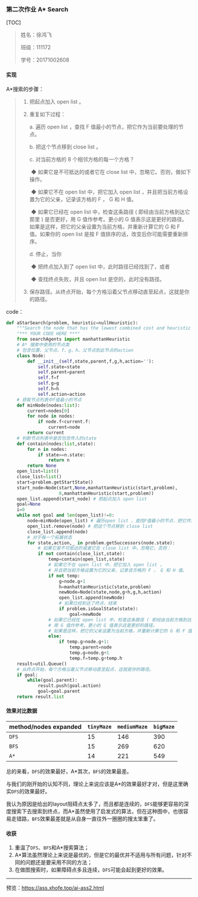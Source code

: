 ### 第二次作业 A* Search

[TOC]

> 姓名：徐鸿飞
>
> 班级：111172
>
> 学号：20171002608

#### 实现

A*搜索的步骤：

> 1. 把起点加入 open list 。
>
> 2. 重复如下过程：
>
>    a.     遍历 open list ，查找 F 值最小的节点，把它作为当前要处理的节点。
>
>    b.     把这个节点移到 close list 。
>
>    c.     对当前方格的 8 个相邻方格的每一个方格？
>
>    ​	◆   如果它是不可抵达的或者它在 close list 中，忽略它。否则，做如下操作。
>
>    ​	◆   如果它不在 open list 中，把它加入 open list ，并且把当前方格设置为它的父亲，记录该方格的 F ， G 和 H 值。
>
>    ​	◆   如果它已经在 open list 中，检查这条路径 ( 即经由当前方格到达它那里 ) 是否更好，用 G 值作参考。更小的 G 值表示这是更好的路径。如果是这样，把它的父亲设置为当前方格，并重新计算它的 G 和 F 值。如果你的 open list 是按 F 值排序的话，改变后你可能需要重新排序。
>
>    d.     停止，当你
>
>    ​	◆   把终点加入到了 open list 中，此时路径已经找到了，或者
>
>    ​	◆   查找终点失败，并且 open list 是空的，此时没有路径。
>
> 3. 保存路径。从终点开始，每个方格沿着父节点移动直至起点，这就是你的路径。

code：

```python
def aStarSearch(problem, heuristic=nullHeuristic):
    """Search the node that has the lowest combined cost and heuristic first."""
    "*** YOUR CODE HERE ***"
    from searchAgents import manhattanHeuristic
    # A* 搜索中使用的节点类
    # 包含位置、父节点、f、g、h、父节点到此节点的action
    class Node:
        def __init__(self,state,parent,f,g,h,action=''):
            self.state=state
            self.parent=parent
            self.f=f
            self.g=g
            self.h=h
            self.action=action
    # 获取节点列表中f值最小的节点
    def minNode(nodes:list):
        current=nodes[0]
        for node in nodes:
            if node.f<current.f:
                current=node
        return current
    # 判断节点列表中是否包含传入的state
    def contain(nodes:list,state):
        for n in nodes:
            if state==n.state:
                return n
        return None
    open_list=list()
    close_list=list()
    start=problem.getStartState()
    start_node=Node(start,None,manhattanHeuristic(start,problem),
                    0,manhattanHeuristic(start,problem))
    open_list.append(start_node) # 把起点加入 open list
    goal=None
    i=0
    while not goal and len(open_list)!=0:
        node=minNode(open_list) # 遍历open list ，查找F值最小的节点，把它作为当前要处理的节点
        open_list.remove(node) # 把这个节点移到 close list
        close_list.append(node)
        # 对于每一个拓展状态
        for state,action,_ in problem.getSuccessors(node.state):
            # 如果它是不可抵达的或者它在 close list 中，忽略它，否则：
            if not contain(close_list,state):
                temp=contain(open_list,state)
                # 如果它不在 open list 中，把它加入 open list ，
                # 并且把当前方格设置为它的父亲，记录该方格的 F ， G 和 H 值。
                if not temp:
                    g=node.g+1
                    h=manhattanHeuristic(state,problem)
                    newNode=Node(state,node,g+h,g,h,action)
                    open_list.append(newNode)
                    # 如果已经到达了终点，结束
                    if problem.isGoalState(state):
                        goal=newNode
                # 如果它已经在 open list 中，检查这条路径 ( 即经由当前方格到达它那里 ) 是否更好，
                # 用 G 值作参考。更小的 G 值表示这是更好的路径。
                # 如果是这样，把它的父亲设置为当前方格，并重新计算它的 G 和 F 值。
                else:
                    if temp.g>node.g+1:
                        temp.parent=node
                        temp.g=node.g+1
                        temp.f=temp.g+temp.h
    result=util.Queue()
    # 从终点开始，每个方格沿着父节点移动直至起点，这就是你的路径。
    if goal:
        while(goal.parent):
            result.push(goal.action)
            goal=goal.parent
    return result.list
```

#### 效果对比数据

| method/nodes expanded | `tinyMaze` | `mediumMaze` | `bigMaze` |
| --------------------- | ---------- | ------------ | --------- |
| `DFS`                 | 15         | 146          | 390       |
| `BFS`                 | 15         | 269          | 620       |
| `A*`                  | 14         | 221          | 549       |

总的来看，`DFS`的效果最好，A*其次，`BFS`的效果最差。

与我们的刚开始的认知不同，理论上来说应该是A*的效果最好才对，但是这里确实`DFS`的效果最好。

我认为原因是给出的layout阻碍点太多了，而且都是连续的，`DFS`能够更容易的深度搜索下去搜索到终点，而A*虽然使用了启发式的算法，但在这种图中，也很容易走错路，`BFS`效果最差就是从自身一直往外一圈圈的搜太笨重了。

#### 收获

1. 重温了`DFS`、`BFS`和A*搜索算法；
2. A*算法虽然理论上来说是最优的，但是它的最优并不适用与所有问题，针对不同的问题还是要采用不同的方法；
3. 在做图搜索时，如果障碍点多且连续，`DFS`可能会起到更好的效果。

---

预览：<https://ass.xhofe.top/ai-ass2.html>